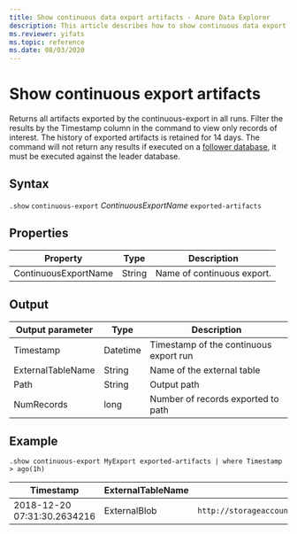 ```yaml
---
title: Show continuous data export artifacts - Azure Data Explorer
description: This article describes how to show continuous data export artifacts in Azure Data Explorer.
ms.reviewer: yifats
ms.topic: reference
ms.date: 08/03/2020
---
```

# Show continuous export artifacts

Returns all artifacts exported by the continuous-export in all runs. Filter the results by the Timestamp column in the command to view only records of interest. The history of exported artifacts is retained for 14 days.
The command will not return any results if executed on a [follower database](../../../follower.md), it must be executed against the leader database.

## Syntax

`.show` `continuous-export` *ContinuousExportName* `exported-artifacts`

## Properties

| Property             | Type   | Description                |
|----------------------|--------|----------------------------|
| ContinuousExportName | String | Name of continuous export. |

## Output

| Output parameter  | Type     | Description                            |
|-------------------|----------|----------------------------------------|
| Timestamp         | Datetime | Timestamp of the continuous export run |
| ExternalTableName | String   | Name of the external table             |
| Path              | String   | Output path                            |
| NumRecords        | long     | Number of records exported to path     |

## Example

```kusto
.show continuous-export MyExport exported-artifacts | where Timestamp > ago(1h)
```

| Timestamp                   | ExternalTableName | Path             | NumRecords | SizeInBytes |
|-----------------------------|-------------------|------------------|------------|-------------|
| 2018-12-20 07:31:30.2634216 | ExternalBlob      | `http://storageaccount.blob.core.windows.net/container1/1_6ca073fd4c8740ec9a2f574eaa98f579.csv` | 10                          | 1024              |
